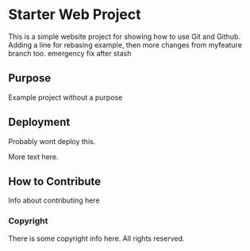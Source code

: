 # Starter Web Project

This is a simple website project for showing how to use Git and Github. Adding a line for rebasing example, then more changes from myfeature branch too. emergency fix after stash

## Purpose

Example project without a purpose

## Deployment

Probably wont deploy this.

More text here.

## How to Contribute

Info about contributing here

### Copyright

There is some copyright info here. All rights reserved.


